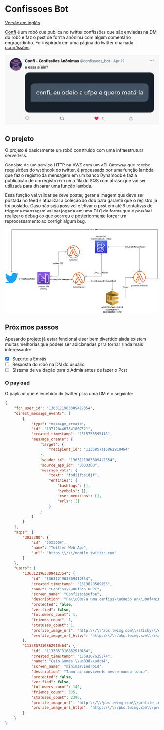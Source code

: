 # Confissoes Bot
[Versão em inglês](README-en.md)  

[Confi](https://twitter.com/confissoes_bot) é um robô que publica no twitter confissões que são enviadas na DM do robô e faz o post de forma anônima com algum comentário engraçadinho. Foi inspirado em uma página do twitter chamada [cconfissões](https://twitter.com/cconfissoes). 

![confissão twitter](assets/confissao_twitter.png)

## O projeto

O projeto é basicamente um robô construído com uma infraestrutura serverless.  

Consiste de um serviço HTTP na AWS com um API Gateway que recebe requisições do webhook do twitter, é processado por uma função lambda que faz o registro da mensagem em um banco Dynamodb e faz a publicação de um registro em uma fila do SQS com atraso que vai ser utilizada para disparar uma função lambda.  

Essa função vai validar se deve postar, gerar a imagem que deve ser postada no feed e atualizar a coleção do ddb para garantir que o registro já foi postado. Caso não seja possível efetivar o post em até 6 tentativas de trigger a mensagem vai ser jogada em uma DLQ de forma que é possível realizar o debug do que ocorreu e posteriormente forçar um reprocessamento ao corrigir algum bug.  

![arquitetura confissões bot](assets/confissoes_bot.png)

## Próximos passos  
Apesar do projeto já estar funcional e ser bem divertido ainda existem muitas melhorias que podem ser adicionadas para tornar ainda mais interessante:  
- [x] Suporte a Emojis
- [ ] Resposta do robô na DM do usuário
- [ ] Sistema de validação para o Admin antes de fazer o Post

### O payload
O payload que é recebido do twitter para uma DM é o seguinte: 

```json
{
    "for_user_id": "1363121963309412354",
    "direct_message_events": [
        {
            "type": "message_create",
            "id": "1371204467341807621",
            "created_timestamp": "1615755595418",
            "message_create": {
                "target": {
                    "recipient_id": "1133857316862910464"
                },
                "sender_id": "1363121963309412354",
                "source_app_id": "3033300",
                "message_data": {
                    "text": "fodijfosidjf",
                    "entities": {
                        "hashtags": [],
                        "symbols": [],
                        "user_mentions": [],
                        "urls": []
                    }
                }
            }
        }
    ],
    "apps": {
        "3033300": {
            "id": "3033300",
            "name": "Twitter Web App",
            "url": "https:\\/\\/mobile.twitter.com"
        }
    },
    "users": {
        "1363121963309412354": {
            "id": "1363121963309412354",
            "created_timestamp": "1613828589653",
            "name": "Confiss\\u00f5es UFPE",
            "screen_name": "ConfissoesUfpe",
            "description": "Fa\\u00e7a uma confiss\\u00e3o an\\u00f4nima, envie a indireta pro seu crush ou conte algumas indigna\\u00e7\\u00f5es para outros universit\\u00e1rios sofredores \\ud83d\\ude09",
            "protected": false,
            "verified": false,
            "followers_count": 1,
            "friends_count": 1,
            "statuses_count": 1,
            "profile_image_url": "http:\\/\\/abs.twimg.com\\/sticky\\/default_profile_images\\/default_profile_normal.png",
            "profile_image_url_https": "https:\\/\\/abs.twimg.com\\/sticky\\/default_profile_images\\/default_profile_normal.png"
        },
        "1133857316862910464": {
            "id": "1133857316862910464",
            "created_timestamp": "1559167625174",
            "name": "Caio Gomes \\ud83d\\udc94",
            "screen_name": "minimarvindroid",
            "description": "Tamo ai convivendo nesse mundo louco",
            "protected": false,
            "verified": false,
            "followers_count": 142,
            "friends_count": 335,
            "statuses_count": 2396,
            "profile_image_url": "http:\\/\\/pbs.twimg.com\\/profile_images\\/1133857434257285125\\/XQT23I7x_normal.jpg",
            "profile_image_url_https": "https:\\/\\/pbs.twimg.com\\/profile_images\\/1133857434257285125\\/XQT23I7x_normal.jpg"
        }
    }
}
```